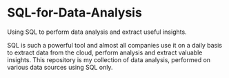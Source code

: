 # SQL-for-Data-Analysis
Using SQL to perform data analysis and extract useful insights.

SQL is such a powerful tool and almost all companies use it on a daily basis to extract data from the cloud, perform analysis and extract valuable insights. This repository is my collection of data analysis, performed on various data sources using SQL only.
